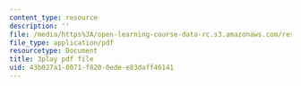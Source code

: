 ```yaml
---
content_type: resource
description: ''
file: /media/https%3A/open-learning-course-data-rc.s3.amazonaws.com/res-6-012-introduction-to-probability-spring-2018/43b027a18071f8200edee83daff46141_gJSPef9zC0c.pdf
file_type: application/pdf
resourcetype: Document
title: 3play pdf file
uid: 43b027a1-8071-f820-0ede-e83daff46141
---
```

